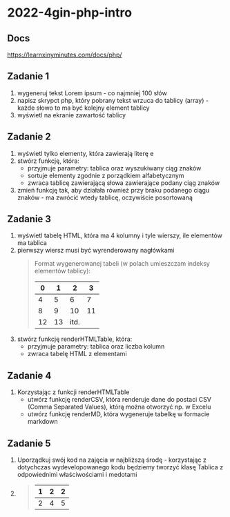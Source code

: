 # 2022-4gin-php-intro

## Docs

https://learnxinyminutes.com/docs/php/

## Zadanie 1

1. wygeneruj tekst Lorem ipsum - co najmniej 100 słów
1. napisz skrypct php, który pobrany tekst wrzuca do tablicy (array) - każde słowo to ma być kolejny element tablicy
1. wyświetl na ekranie zawartość tablicy


## Zadanie 2

1. wyświetl tylko elementy, która zawierają literę e
1. stwórz funkcję, która: 
    - przyjmuje parametry: tablica oraz wyszukiwany ciąg znaków
    - sortuje elementy zgodnie z porządkiem alfabetycznym
    - zwraca tablicę zawierającą słowa zawierające podany ciąg znaków
1. zmień funkcję tak, aby działała również przy braku podanego ciągu znaków - ma zwrócić wtedy tablicę, oczywiście posortowaną

## Zadanie 3

1. wyświetl tabelę HTML, która ma 4 kolumny i tyle wierszy, ile elementów ma tablica
1. pierwszy wiersz musi być wyrenderowany nagłówkami
    >Format wygenerowanej tabeli (w polach umieszczam indeksy elementów tablicy):
    >
    >| 0 | 1 | 2 | 3 |
    >|---|---|---|----|
    >| 4 | 5 | 6 | 7 |
    >| 8 | 9 | 10 | 11 |
    >| 12 | 13 | itd. |  |
1. stwórz funkcję renderHTMLTable, która:
    - przyjmuje parametry: tablica oraz liczba kolumn
    - zwraca tabelę HTML z elementami

## Zadanie 4

1. Korzystając z funkcji renderHTMLTable
    - utwórz funkcję renderCSV, która renderuje dane do postaci CSV (Comma Separated Values), którą można otworzyć np. w Excelu
    - utwórz funkcję renderMD, która wygeneruje tabelkę w formacie markdown
    
## Zadanie 5

1. Uporządkuj swój kod na zajęcia w najbliższą środę - korzystając z dotychczas wydevelopowanego kodu będziemy tworzyć klasę Tablica z odpowiednimi właściwościami i medotami
2. >| 1 | 2 | 2 |
   >|---|---|---|
   >| 2 | 4 | 5 |
